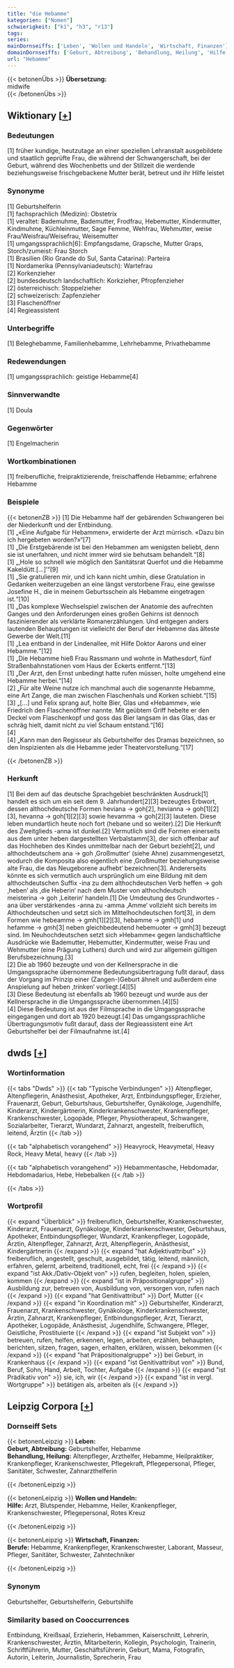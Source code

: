 ```yaml
---
title: "die Hebamme"
kategorien: ["Nomen"]
schwierigkeit: ["k1", "h3", "r13"]
tags:
series:
mainDornseiffs: ['Leben', 'Wollen und Handeln', 'Wirtschaft, Finanzen']
domainDornseiffs: ['Geburt, Abtreibung', 'Behandlung, Heilung', 'Hilfe', 'Berufe']
url: "Hebamme"
---
```


{{< betonenÜbs >}}
**Übersetzung:**  
midwife  
{{< /betonenÜbs >}}

## Wiktionary [[+](https://de.wiktionary.org/wiki/Hebamme)]

### Bedeutungen
[1] früher kundige, heutzutage an einer speziellen Lehranstalt ausgebildete und staatlich geprüfte Frau, die während der Schwangerschaft, bei der Geburt, während des Wochenbetts und der Stillzeit die werdende beziehungsweise frischgebackene Mutter berät, betreut und ihr Hilfe leistet  

### Synonyme
[1] Geburtshelferin  
[1] fachsprachlich (Medizin): Obstetrix  
[1] veraltet: Bademuhme, Bademutter, Frodfrau, Hebemutter, Kindermutter, Kindmuhme, Küchleinmutter, Sage Femme, Wehfrau, Wehmutter, weise Frau/Weisfrau/Weisefrau, Weisemutter  
[1] umgangssprachlich[6]: Empfangsdame, Grapsche, Mutter Graps, Storch/zumeist: Frau Storch  
[1] Brasilien (Rio Grande do Sul, Santa Catarina): Parteira  
[1] Nordamerika (Pennsylvaniadeutsch): Wartefrau  
[2] Korkenzieher  
[2] bundesdeutsch landschaftlich: Korkzieher, Pfropfenzieher  
[2] österreichisch: Stoppelzieher  
[2] schweizerisch: Zapfenzieher  
[3] Flaschenöffner  
[4] Regieassistent  

### Unterbegriffe
[1] Beleghebamme, Familienhebamme, Lehrhebamme, Privathebamme  

### Redewendungen
[1] umgangssprachlich: geistige Hebamme[4]  

### Sinnverwandte
[1] Doula  

### Gegenwörter
[1] Engelmacherin  

### Wortkombinationen
[1] freiberufliche, freipraktizierende, freischaffende Hebamme; erfahrene Hebamme  

### Beispiele
{{< betonenZB >}}
[1] Die Hebamme half der gebärenden Schwangeren bei der Niederkunft und der Entbindung.  
[1] „«Eine Aufgabe für Hebammen», erwiderte der Arzt mürrisch. «Dazu bin ich hergebeten worden?»“[7]  
[1] „Die Erstgebärende ist bei den Hebammen am wenigsten beliebt, denn sie ist unerfahren, und nicht immer wird sie behutsam behandelt.“[8]  
[1] „‚Hole so schnell wie möglich den Sanitätsrat Querfot und die Hebamme Kakeldütt.[…]‘“[9]  
[1] „Sie gratulieren mir, und ich kann nicht umhin, diese Gratulation in Gedanken weiterzugeben an eine längst verstorbene Frau, eine gewisse Josefine H., die in meinem Geburtsschein als Hebamme eingetragen ist.“[10]  
[1] „Das komplexe Wechselspiel zwischen der Anatomie des aufrechten Ganges und den Anforderungen eines großen Gehirns ist dennoch faszinierender als verklärte Romanerzählungen. Und entgegen anders lautenden Behauptungen ist vielleicht der Beruf der Hebamme das älteste Gewerbe der Welt.[11]  
[1] „Lea entband in der Lindenallee, mit Hilfe Doktor Aarons und einer Hebamme.“[12]  
[1] „Die Hebamme hieß Frau Rassmann und wohnte in Mathesdorf, fünf Straßenbahnstationen vom Haus der Eckerts entfernt.“[13]  
[1] „Der Arzt, den Ernst unbedingt hatte rufen müssen, holte umgehend eine Hebamme herbei.“[14]  
[2] „Für alte Weine nutze ich manchmal auch die sogenannte Hebamme, eine Art Zange, die man zwischen Flaschenhals und Korken schiebt.“[15]  
[3] „[…] und Felix sprang auf, holte Bier, Glas und «Hebamme», wie Friedrich den Flaschenöffner nannte. Mit geübtem Griff hebelte er den Deckel vom Flaschenkopf und goss das Bier langsam in das Glas, das er schräg hielt, damit nicht zu viel Schaum entstand.“[16]  
[4]  
[4] „Kann man den Regisseur als Geburtshelfer des Dramas bezeichnen, so den Inspizienten als die Hebamme jeder Theatervorstellung.“[17]  

{{< /betonenZB >}}
### Herkunft
[1] Bei dem auf das deutsche Sprachgebiet beschränkten Ausdruck[1] handelt es sich um ein seit dem 9. Jahrhundert[2][3] bezeugtes Erbwort, dessen althochdeutsche Formen heviana → goh[2], hevianna → goh[1][2][3], hevanna → goh[1][2][3] sowie hevamma → goh[2][3] lauteten. Diese leben mundartlich heute noch fort (hebane und so weiter).[2] Die Herkunft des Zweitglieds -anna ist dunkel.[2] Vermutlich sind die Formen einerseits aus dem unter heben dargestellten Verbalstamm[3], der sich offenbar auf das Hochheben des Kindes unmittelbar nach der Geburt bezieht[2], und althochdeutschem ana → goh ‚Großmutter‘ (siehe Ahne) zusammengesetzt, wodurch die Komposita also eigentlich eine ‚Großmutter beziehungsweise alte Frau, die das Neugeborene aufhebt‘ bezeichnen[3]. Andererseits könnte es sich vermutlich auch ursprünglich um eine Bildung mit dem althochdeutschen Suffix -ina zu dem althochdeutschen Verb heffen → goh ‚heben‘ als ‚die Heberin‘ nach dem Muster von althochdeutsch meisterina → goh ‚Leiterin‘ handeln.[1] Die Umdeutung des Grundwortes -ana über verstärkendes -anna zu -amma ‚Amme‘ vollzieht sich bereits im Althochdeutschen und setzt sich im Mittelhochdeutschen fort[3], in dem Formen wie hebeamme → gmh[1][2][3], hebamme → gmh[1] und hefamme → gmh[3] neben gleichbedeutend hebemuoter → gmh[3] bezeugt sind. Im Neuhochdeutschen setzt sich »Hebamme« gegen landschaftliche Ausdrücke wie Bademutter, Hebemutter, Kindermutter, weise Frau und Wehmutter (eine Prägung Luthers) durch und wird zur allgemein gültigen Berufsbezeichnung.[3]  
[2] Die ab 1960 bezeugte und von der Kellnersprache in die Umgangssprache übernommene Bedeutungsübertragung fußt darauf, dass der Vorgang im Prinzip einer (Zangen-)Geburt ähnelt und außerdem eine Anspielung auf heben ‚trinken‘ vorliegt.[4][5]  
[3] Diese Bedeutung ist ebenfalls ab 1960 bezeugt und wurde aus der Kellnersprache in die Umgangssprache übernommen.[4][5]  
[4] Diese Bedeutung ist aus der Filmsprache in die Umgangssprache eingegangen und dort ab 1920 bezeugt.[4] Das umgangssprachliche Übertragungsmotiv fußt darauf, dass der Regieassistent eine Art Geburtshelfer bei der Filmaufnahme ist.[4]  



## dwds [[+](https://www.dwds.de/wb/Hebamme)]

### Wortinformation
{{< tabs "Dwds" >}}
{{< tab "Typische Verbindungen" >}}
Altenpfleger, Altenpflegerin, Anästhesist, Apotheker, Arzt, Entbindungspfleger, Erzieher, Frauenarzt, Geburt, Geburtshaus, Geburtshelfer, Gynäkologe, Jugendhilfe, Kinderarzt, Kindergärtnerin, Kinderkrankenschwester, Krankenpfleger, Krankenschwester, Logopäde, Pfleger, Physiotherapeut, Schwangere, Sozialarbeiter, Tierarzt, Wundarzt, Zahnarzt, angestellt, freiberuflich, leitend, Ärztin
{{< /tab >}}

{{< tab "alphabetisch vorangehend" >}}
Heavyrock, Heavymetal, Heavy Rock, Heavy Metal, heavy
{{< /tab >}}

{{< tab "alphabetisch vorangehend" >}}
Hebammentasche, Hebdomadar, Hebdomadarius, Hebe, Hebebalken
{{< /tab >}}

{{< /tabs >}}

### Wortprofil
{{< expand "Überblick" >}} freiberuflich, Geburtshelfer, Krankenschwester, Kinderarzt, Frauenarzt, Gynäkologe, Kinderkrankenschwester, Geburtshaus, Apotheker, Entbindungspfleger, Wundarzt, Krankenpfleger, Logopäde, Ärztin, Altenpfleger, Zahnarzt, Arzt, Altenpflegerin, Anästhesist, Kindergärtnerin {{< /expand >}}
{{< expand "hat Adjektivattribut" >}} freiberuflich, angestellt, geschult, ausgebildet, tätig, leitend, männlich, erfahren, gelernt, arbeitend, traditionell, echt, frei {{< /expand >}}
{{< expand "ist Akk./Dativ-Objekt von" >}} rufen, begleiten, holen, spielen, kommen {{< /expand >}}
{{< expand "ist in Präpositionalgruppe" >}} Ausbildung zur, betreuen von, Ausbildung von, versorgen von, rufen nach {{< /expand >}}
{{< expand "hat Genitivattribut" >}} Dorf, Mutter {{< /expand >}}
{{< expand "in Koordination mit" >}} Geburtshelfer, Kinderarzt, Frauenarzt, Krankenschwester, Gynäkologe, Kinderkrankenschwester, Ärztin, Zahnarzt, Krankenpfleger, Entbindungspfleger, Arzt, Tierarzt, Apotheker, Logopäde, Anästhesist, Jugendhilfe, Schwangere, Pfleger, Geistliche, Prostituierte {{< /expand >}}
{{< expand "ist Subjekt von" >}} betreuen, rufen, helfen, erkennen, legen, arbeiten, erzählen, behaupten, berichten, sitzen, fragen, sagen, erhalten, erklären, wissen, bekommen {{< /expand >}}
{{< expand "hat Präpositionalgruppe" >}} bei Geburt, in Krankenhaus {{< /expand >}}
{{< expand "ist Genitivattribut von" >}} Bund, Beruf, Sohn, Hand, Arbeit, Tochter, Aufgabe {{< /expand >}}
{{< expand "ist Prädikativ von" >}} sie, ich, wir {{< /expand >}}
{{< expand "ist in vergl. Wortgruppe" >}} betätigen als, arbeiten als {{< /expand >}}

## Leipzig Corpora [[+](https://corpora.uni-leipzig.de/en/res?word=Hebamme&corpusId=deu_newscrawl-public_2018)]

### Dornseiff Sets
{{< betonenLeipzig >}}
**Leben:**  
**Geburt, Abtreibung:** Geburtshelfer, Hebamme  
**Behandlung, Heilung:** Altenpfleger, Arzthelfer, Hebamme, Heilpraktiker, Krankenpfleger, Krankenschwester, Pflegekraft, Pflegepersonal, Pfleger, Sanitäter, Schwester, Zahnarzthelferin  

{{< /betonenLeipzig >}}


{{< betonenLeipzig >}}
**Wollen und Handeln:**  
**Hilfe:** Arzt, Blutspender, Hebamme, Heiler, Krankenpfleger, Krankenschwester, Pflegepersonal, Rotes Kreuz  

{{< /betonenLeipzig >}}


{{< betonenLeipzig >}}
**Wirtschaft, Finanzen:**  
**Berufe:** Hebamme, Krankenpfleger, Krankenschwester, Laborant, Masseur, Pfleger, Sanitäter, Schwester, Zahntechniker  

{{< /betonenLeipzig >}}

### Synonym
Geburtshelfer, Geburtshelferin, Geburtshilfe


### Similarity based on Cooccurrences
Entbindung, Kreißsaal, Erzieherin, Hebammen, Kaiserschnitt, Lehrerin, Krankenschwester, Ärztin, Mitarbeiterin, Kollegin, Psychologin, Trainerin, Schriftführerin, Mutter, Geschäftsführerin, Geburt, Mama, Fotografin, Autorin, Leiterin, Journalistin, Sprecherin, Frau

